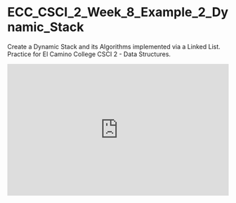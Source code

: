 # ECC_CSCI_2_Week_8_Example_2_Dynamic_Stack
Create a Dynamic Stack and its Algorithms implemented via a Linked List. Practice for El Camino College CSCI 2 - Data Structures.

<iframe height="300" style="width: 100%;" scrolling="no" title="progress bar animation via DOM click events and setInterval function" src="https://codepen.io/moris61/embed/preview/qBwoNWP?default-tab=html%2Cresult" frameborder="no" loading="lazy" allowtransparency="true" allowfullscreen="true">
  See the Pen <a href="https://codepen.io/moris61/pen/qBwoNWP">
  progress bar animation via DOM click events and setInterval function</a> by Moris Gomez (<a href="https://codepen.io/moris61">@moris61</a>)
  on <a href="https://codepen.io">CodePen</a>.
</iframe>
